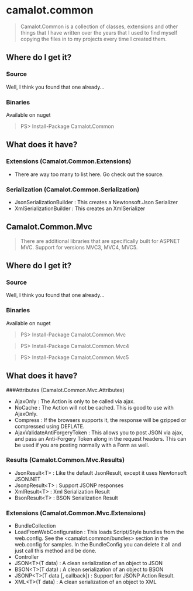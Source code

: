 camalot.common
==============

> Camalot.Common is a collection of classes, extensions and other things that I have written over the years that I used to find myself copying the files 
in to my projects every time I created them. 

## Where do I get it?
### Source
Well, I think you found that one already...
### Binaries
Available on nuget
> PS> Install-Package Camalot.Common

## What does it have?

### Extensions (Camalot.Common.Extensions)
* There are way too many to list here. Go check out the source.

### Serialization (Camalot.Common.Serialization)
* JsonSerializationBuilder : This creates a Newtonsoft.Json Serializer
* XmlSerializationBuilder : This creates an XmlSerializer

## Camalot.Common.Mvc
> There are additional libraries that are specifically built for ASPNET MVC. Support for versions MVC3, MVC4, MVC5. 

## Where do I get it?
### Source
Well, I think you found that one already...
### Binaries
Available on nuget
> PS> Install-Package Camalot.Common.Mvc

> PS> Install-Package Camalot.Common.Mvc4

> PS> Install-Package Camalot.Common.Mvc5

## What does it have?
###Attributes (Camalot.Common.Mvc.Attributes)
* AjaxOnly : The Action is only to be called via ajax.
* NoCache : The Action will not be cached. This is good to use with AjaxOnly.
* Compress : If the browsers supports it, the response will be gzipped or compressed using DEFLATE.
* AjaxValidateAntiForgeryToken : This allows you to post JSON via ajax, and pass an Anti-Forgery Token along in the request headers. 
This can be used if you are posting normally with a Form as well. 

### Results (Camalot.Common.Mvc.Results)
* JsonResult&lt;T&gt; : Like the default JsonResult, except it uses Newtonsoft JSON.NET
* JsonpResult&lt;T&gt; : Support JSONP responses
* XmlResult&lt;T&gt; : Xml Serialization Result
* BsonResult&lt;T&gt; : BSON Serialization Result

### Extensions (Camalot.Common.Mvc.Extensions)
* BundleCollection
 * LoadFromWebConfiguration : This loads Script/Style bundles from the web.config. 
See the &lt;camalot.common/bundles&gt; section in the web.config for samples. In the BundleConfig you can delete it all and just call
this method and be done. 
* Controller 
 * JSON&lt;T&gt;(T data) : A clean serialization of an object to JSON
 * BSON&lt;T&gt;(T data) : A clean serialization of an object to BSON
 * JSONP&lt;T&gt;(T data [, callback]) : Support for JSONP Action Result.
 * XML&lt;T&gt;(T data) : A clean serialization of an object to XML
